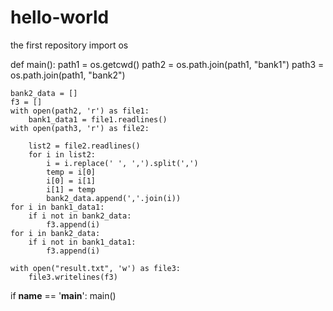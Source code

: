 # hello-world
the first repository
import os





def main():
    path1 = os.getcwd()
    path2 = os.path.join(path1, "bank1")
    path3 = os.path.join(path1, "bank2")

    bank2_data = []
    f3 = []
    with open(path2, 'r') as file1:
        bank1_data1 = file1.readlines()
    with open(path3, 'r') as file2:

        list2 = file2.readlines()
        for i in list2:
            i = i.replace(' ', ',').split(',')
            temp = i[0]
            i[0] = i[1]
            i[1] = temp
            bank2_data.append(','.join(i))
    for i in bank1_data1:
        if i not in bank2_data:
            f3.append(i)
    for i in bank2_data:
        if i not in bank1_data1:
            f3.append(i)

    with open("result.txt", 'w') as file3:
        file3.writelines(f3)


if __name__ == '__main__':
    main()

